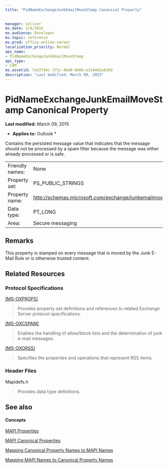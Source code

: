 ```yaml
---
title: "PidNameExchangeJunkEmailMoveStamp Canonical Property"
 
 
manager: soliver
ms.date: 3/9/2015
ms.audience: Developer
ms.topic: reference
ms.prod: office-online-server
localization_priority: Normal
api_name:
- PidNameExchangeJunkEmailMoveStamp
api_type:
- COM
ms.assetid: 7a52f46c-371c-46d0-8d66-e154482e8269
description: "Last modified: March 09, 2015"
---
```


# PidNameExchangeJunkEmailMoveStamp Canonical Property

 **Last modified:** March 09, 2015 
  
 * **Applies to:** Outlook * 
  
Contains the persisted message value that indicates that the message should not be processed by a spam filter because the message was either already processed or is safe.
  
|||
|:-----|:-----|
|Friendly names:  <br/> |None  <br/> |
|Property set:  <br/> |PS_PUBLIC_STRINGS  <br/> |
|Property name:  <br/> |http://schemas.microsoft.com/exchange/junkemailmovestamp  <br/> |
|Data type:  <br/> |PT_LONG  <br/> |
|Area:  <br/> |Secure messaging  <br/> |
   
## Remarks

This property is stamped on every message that is moved by the Junk E-Mail Rule or is otherwise trusted content.
  
## Related Resources

### Protocol Specifications

[[MS-OXPROPS]](http://msdn.microsoft.com/library/f6ab1613-aefe-447d-a49c-18217230b148%28Office.15%29.aspx)
  
> Provides property set definitions and references to related Exchange Server protocol specifications.
    
[[MS-OXCSPAM]](http://msdn.microsoft.com/library/522f8587-4aed-4cd6-831b-40bd87862189%28Office.15%29.aspx)
  
> Enables the handling of allow/block lists and the determination of junk e-mail messages.
    
[[MS-OXORSS]](http://msdn.microsoft.com/library/53bc9634-0040-4b5a-aecd-29781d826009%28Office.15%29.aspx)
  
> Specifies the properties and operations that represent RSS items.
    
### Header Files

Mapidefs.h
  
> Provides data type definitions.
    
## See also

#### Concepts

[MAPI Properties](mapi-properties.md)
  
[MAPI Canonical Properties](mapi-canonical-properties.md)
  
[Mapping Canonical Property Names to MAPI Names](mapping-canonical-property-names-to-mapi-names.md)
  
[Mapping MAPI Names to Canonical Property Names](mapping-mapi-names-to-canonical-property-names.md)

